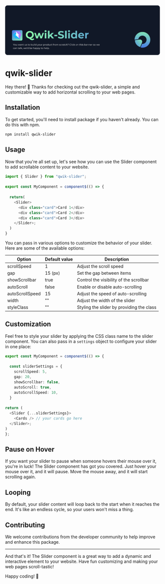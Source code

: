 [![Pheno Agency](/banner.svg)](https://pheno.agency)

# qwik-slider

Hey there! 👋 Thanks for checking out the qwik-slider, a simple and customizable way to add horizontal scrolling to your web pages.

## Installation

To get started, you'll need to install package if you haven't already. You can do this with npm.

```bash
npm install qwik-slider
```

## Usage

Now that you're all set up, let's see how you can use the Slider component to add scrollable content to your website.

```ts
import { Slider } from "qwik-slider";

export const MyComponent = component$(() => {

  return(
    <Slider>
      <div class="card">Card 1</div>
      <div class="card">Card 2</div>
      <div class="card">Card 3</div>
    </Slider>;
  )
}

```

You can pass in various options to customize the behavior of your slider. Here are some of the available options:

| Option          | Default value | Description                               |
| --------------- | ------------- | ----------------------------------------- |
| scrollSpeed     | 1             | Adjust the scroll speed                   |
| gap             | 15 (px)       | Set the gap between items                 |
| showScrollbar   | true          | Control the visibility of the scrollbar   |
| autoScroll      | false         | Enable or disable auto-scrolling          |
| autoScrollSpeed | 15            | Adjust the speed of auto-scrolling        |
| width           | ""            | Adjust the width of the slider            |
| styleClass      | ""            | Styling the slider by providing the class |

## Customization

Feel free to style your slider by applying the CSS class name to the slider component. You can also pass in a `settings` object to configure your slider in one place:

```ts
export const MyComponent = component$(() => {

  const sliderSettings = {
    scrollSpeed: 5,
    gap: 20,
    showScrollbar: false,
    autoScroll: true,
    autoScrollSpeed: 10,
  }

return (
  <Slider {...sliderSettings}>
    <Cards /> // your cards go here
  </Slider>;
)
};


```

## Pause on Hover

If you want your slider to pause when someone hovers their mouse over it, you're in luck! The Slider component has got you covered. Just hover your mouse over it, and it will pause. Move the mouse away, and it will start scrolling again.

## Looping

By default, your slider content will loop back to the start when it reaches the end. It's like an endless cycle, so your users won't miss a thing.

## Contributing

We welcome contributions from the developer community to help improve and enhance this package.

---

And that's it! The Slider component is a great way to add a dynamic and interactive element to your website. Have fun customizing and making your web pages scroll-tastic!

Happy coding! 🚀
